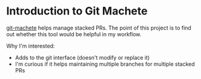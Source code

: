 # Introduction to Git Machete

[git-machete](https://github.com/VirtusLab/git-machete) helps manage stacked PRs.
The point of this project is to find out whether this tool would be helpful in
my workflow.

Why I'm interested:
- Adds to the git interface (doesn't modify or replace it)
- I'm curious if it helps maintaining multiple branches for multiple stacked PRs


